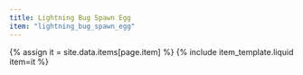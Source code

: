 ```yaml
---
title: Lightning Bug Spawn Egg
item: "lightning_bug_spawn_egg"
---
```


{% assign it = site.data.items[page.item] %}
{% include item_template.liquid item=it %}

